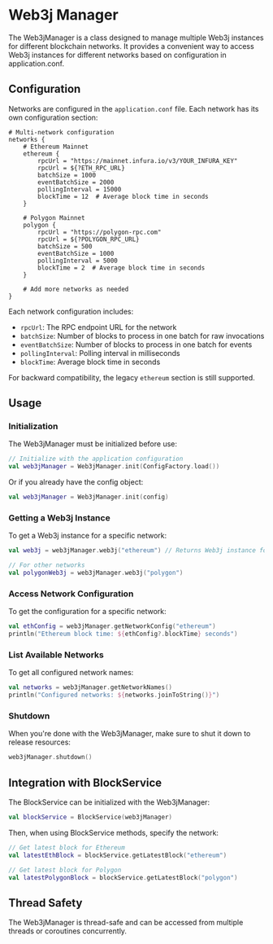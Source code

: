 # Web3j Manager

The Web3jManager is a class designed to manage multiple Web3j instances for different blockchain networks. It provides a convenient way to access Web3j instances for different networks based on configuration in application.conf.

## Configuration

Networks are configured in the `application.conf` file. Each network has its own configuration section:

```hocon
# Multi-network configuration
networks {
    # Ethereum Mainnet
    ethereum {
        rpcUrl = "https://mainnet.infura.io/v3/YOUR_INFURA_KEY"
        rpcUrl = ${?ETH_RPC_URL}
        batchSize = 1000
        eventBatchSize = 2000
        pollingInterval = 15000
        blockTime = 12  # Average block time in seconds
    }
    
    # Polygon Mainnet
    polygon {
        rpcUrl = "https://polygon-rpc.com"
        rpcUrl = ${?POLYGON_RPC_URL}
        batchSize = 500
        eventBatchSize = 1000
        pollingInterval = 5000
        blockTime = 2  # Average block time in seconds
    }
    
    # Add more networks as needed
}
```

Each network configuration includes:

- `rpcUrl`: The RPC endpoint URL for the network
- `batchSize`: Number of blocks to process in one batch for raw invocations
- `eventBatchSize`: Number of blocks to process in one batch for events
- `pollingInterval`: Polling interval in milliseconds
- `blockTime`: Average block time in seconds

For backward compatibility, the legacy `ethereum` section is still supported.

## Usage

### Initialization

The Web3jManager must be initialized before use:

```kotlin
// Initialize with the application configuration
val web3jManager = Web3jManager.init(ConfigFactory.load())
```

Or if you already have the config object:

```kotlin
val web3jManager = Web3jManager.init(config)
```

### Getting a Web3j Instance

To get a Web3j instance for a specific network:

```kotlin
val web3j = web3jManager.web3j("ethereum") // Returns Web3j instance for Ethereum

// For other networks
val polygonWeb3j = web3jManager.web3j("polygon")
```

### Access Network Configuration

To get the configuration for a specific network:

```kotlin
val ethConfig = web3jManager.getNetworkConfig("ethereum")
println("Ethereum block time: ${ethConfig?.blockTime} seconds")
```

### List Available Networks

To get all configured network names:

```kotlin
val networks = web3jManager.getNetworkNames()
println("Configured networks: ${networks.joinToString()}")
```

### Shutdown

When you're done with the Web3jManager, make sure to shut it down to release resources:

```kotlin
web3jManager.shutdown()
```

## Integration with BlockService

The BlockService can be initialized with the Web3jManager:

```kotlin
val blockService = BlockService(web3jManager)
```

Then, when using BlockService methods, specify the network:

```kotlin
// Get latest block for Ethereum
val latestEthBlock = blockService.getLatestBlock("ethereum")

// Get latest block for Polygon
val latestPolygonBlock = blockService.getLatestBlock("polygon")
```

## Thread Safety

The Web3jManager is thread-safe and can be accessed from multiple threads or coroutines concurrently.